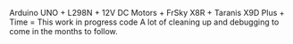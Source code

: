Arduino UNO + L298N + 12V DC Motors + FrSky X8R + Taranis X9D Plus + Time = This work in progress code
A lot of cleaning up and debugging to come in the months to follow.

